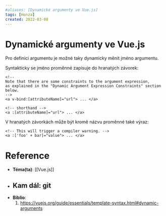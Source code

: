 ```yaml
---
#aliases: [Dynamické argumenty ve Vue.js]
tags: [Honza]
created: 2022-03-08
---
```


# Dynamické argumenty ve Vue.js
Pro definici argumentu je možné taky dynamicky měnit jméno argumentu.

Syntakticky se jméno proměnné zapisuje do hranatých závorek:

```vue
<!--
Note that there are some constraints to the argument expression,
as explained in the "Dynamic Argument Expression Constraints" section below.
-->
<a v-bind:[attributeName]="url"> ... </a>

<!-- shorthand -->
<a :[attributeName]="url"> ... </a>
```

V hranatých závorkách může být kromě názvu proměnné také výraz:

```vue
<!-- This will trigger a compiler warning. -->
<a :['foo' + bar]="value"> ... </a>
```

# Reference
- **Téma(ta)**: [[Vue.js]]
- **Kam dál**: git
	- 
- **Biblio**:
	1. https://vuejs.org/guide/essentials/template-syntax.html#dynamic-arguments